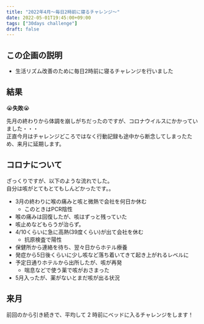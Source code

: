 ```yaml
---
title: "2022年4月〜毎日2時前に寝るチャレンジ〜"
date: 2022-05-01T19:45:00+09:00
tags: ["30days challenge"]
draft: false
---
```


## この企画の説明

- 生活リズム改善のために毎日2時前に寝るチャレンジを行いました

## 結果

😭**失敗**😭

先月の終わりから体調を崩しがちだったのですが、コロナウイルスにかかっていました・・・  
正直今月はチャレンジどころではなく行動記録も途中から断念してしまったため、来月に延期します。

## コロナについて

ざっくりですが、以下のような流れでした。  
自分は咳がとてもとてもしんどかったです。。

 - 3月の終わりに喉の痛みと咳と微熱で会社を何日か休む
   - このときはPCR陰性
 - 喉の痛みは回復したが、咳はずっと残っていた
 - 咳止めなどもらうが治らず。
 - 4/10くらいに急に高熱(39度くらい)が出て会社を休む
   - 抗原検査で陽性
 - 保健所から連絡を待ち、翌々日からホテル療養
 - 発症から5日後くらいに少し咳など落ち着いてきて起き上がれるレベルに
 - 予定日通りホテルから出所したが、咳が再発
   - 喘息などで使う薬で咳がおさまった
 - 5月入ったが、薬がないとまだ咳が出る状況

## 来月

前回のから引き続きで、平均して 2 時前にベッドに入るチャレンジをします！
